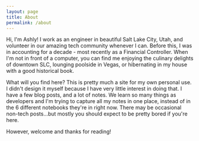 ```yaml
---
layout: page
title: About
permalink: /about
---
```


Hi, I'm Ashly!
I work as an engineer in beautiful Salt Lake City, Utah, and volunteer in our amazing tech community whenever I can. Before this, I was in accounting for a decade - most recently as a Financial Controller. When I'm not in front of a computer, you can find me enjoying the culinary delights of downtown SLC, lounging poolside in Vegas, or hibernating in my house with a good historical book.

What will you find here? This is pretty much a site for my own personal use. I didn't design it myself because I have very little interest in doing that. I have a few blog posts, and a lot of notes. We learn so many things as developers and I'm trying to capture all my notes in one place, instead of in the 6 different notebooks they're in right now. There may be occasional non-tech posts...but mostly you should expect to be pretty bored if you're here.

However, welcome and thanks for reading!

